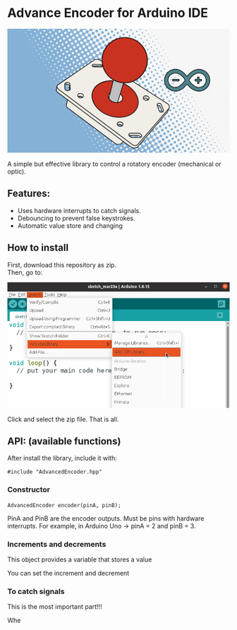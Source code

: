 # Advance Encoder for Arduino IDE

![](./images/logo.jpg)

A simple but effective library to control a rotatory encoder (mechanical or optic). 

## Features:
- Uses hardware interrupts to catch signals. 
- Debouncing to prevent false keystrokes.
- Automatic value store and changing

## How to install
First, download this repository as zip. \
Then, go to:

![](./images/addLib.png)

Click and select the zip file. That is all.

  
## API: (available functions) 

After install the library, include it with:
```
#include "AdvancedEncoder.hpp"
```
### Constructor
```
AdvancedEncoder encoder(pinA, pinB);
```
PinA and  PinB are the encoder outputs. Must be pins with hardware interrupts. For example, in Arduino Uno -> pinA = 2 and pinB = 3.

### Increments and decrements
This object provides a variable that stores a value

You can set the increment and decrement 




### To catch signals
This is the most important part!!!

Whe

